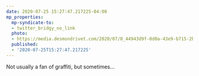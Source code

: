 ```yaml
---
date: 2020-07-25 15:27:47.217225-04:00
mp_properties:
  mp-syndicate-to:
  - twitter_bridgy_no_link
  photo:
  - https://media.desmondrivet.com/2020/07/0_44943d9f-0d0a-43e9-b715-2b7af0e0de98.jpg
  published:
  - '2020-07-25T15:27:47.217225'
---
```


Not usually a fan of graffiti, but sometimes...